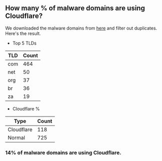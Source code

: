 ## How many % of malware domains are using Cloudflare?


We downloaded the malware domains from [here](https://urlhaus.abuse.ch) and filter out duplicates.
Here's the result.


[//]: # (start replacement)


- Top 5 TLDs

| TLD | Count |
| --- | --- |
| com | 464 |
| net | 50 |
| org | 37 |
| br | 36 |
| za | 19 |


- Cloudflare %

| Type | Count |
| --- | --- |
| Cloudflare | 118 |
| Normal | 725 |


### 14% of malware domains are using Cloudflare.